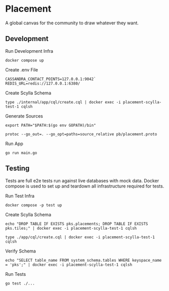 # Placement

A global canvas for the community to draw whatever they want.

## Development

Run Development Infra

`docker compose up`

Create .env File

```
CASSANDRA_CONTACT_POINTS=127.0.0.1:9042`
REDIS_URL=redis://127.0.0.1:6380/
```
Create Scylla Schema

`type ./internal/app/cql/create.cql | docker exec -i placement-scylla-test-1 cqlsh`

Generate Sources

`export PATH="$PATH:$(go env GOPATH)/bin"`

`protoc --go_out=. --go_opt=paths=source_relative pb/placement.proto`

Run App

`go run main.go`

## Testing
Tests are full e2e tests run against live databases with mock data. 
Docker compose is used to set up and teardown all infrastructure required for tests.

Run Test Infra

`docker compose -p test up`

Create Scylla Schema

`echo "DROP TABLE IF EXISTS pks.placements; DROP TABLE IF EXISTS pks.tiles;" | docker exec -i placement-scylla-test-1 cqlsh`

`type ./app/cql/create.cql | docker exec -i placement-scylla-test-1 cqlsh`

Verify Schema

`echo "SELECT table_name FROM system_schema.tables WHERE keyspace_name = 'pks';" | docker exec -i placement-scylla-test-1 cqlsh`

Run Tests

`go test ./...`